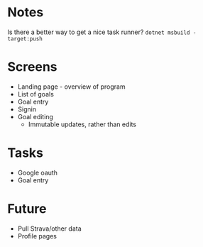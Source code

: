 # Notes
Is there a better way to get a nice task runner?
`dotnet msbuild -target:push`

# Screens
- Landing page - overview of program
- List of goals
- Goal entry
- Signin
- Goal editing
  - Immutable updates, rather than edits

# Tasks
- Google oauth
- Goal entry

# Future
- Pull Strava/other data
- Profile pages
